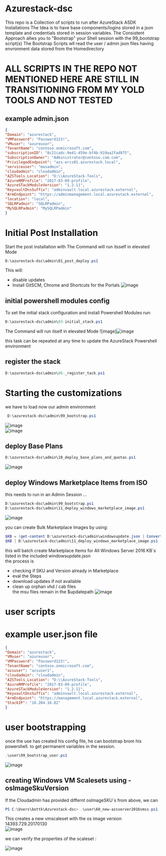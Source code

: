 # Azurestack-dsc

This repo is a Collection of scripts to run after AzureStack ASDK Installations 
The Idea is to have base components/logins stored in a json template and credentials stored in session variables.
The Consistent Approach allws you to "Bootstrap" your Shell session with the 99_bootstrap script(s)
The Bootstrap Scripts wll read the user / admin json files having envronment data stored from the Homedirectory
# ALL SCRIPTS IN THE REPO NOT MENTIONED HERE ARE STILL IN TRANSITIONING FROM MY YOLD TOOLS AND NOT TESTED

## example admin.json
```json
{
"Domain": "azurestack",
"VMPassword": "Password123!",
"VMuser": "azureuser",
"TenantName": "contoso.onmicrosoft.com",
"subscriptionID": "8c21cadc-9e41-459e-bf4b-919aa2fad975",
"SubscriptionOwner": "Administrator@contoso.com.com", 
"PrivilegedEndpoint": "azs-ercs01.azurestack.local",
"serviceuser": "masadmin",
"cloudadmin": "cloudadmin",
"AZSTools_Location": "D:\\AzureStack-Tools",
"AzureRMProfile": "2017-03-09-profile",
"AzureSTackModuleVersion": "1.2.11",
"KeyvaultDnsSuffix": "adminvault.local.azurestack.external",
"ArmEndpoint": "https://adminmanagement.local.azurestack.external",
"location": "local",
"SQLRPadmin": "SQLRPadmin",
"MySQLRPadmin": "MySQLRPadmin"
}
```
# Initial Post Installation
Start the post installation with
The Command will run itsself in elevated Mode
```Powershell
D:\azurestack-dsc\admin\01_post_deploy.ps1
```
This will:  
   - disable updates
   - Install GitSCM, Chrome and Shortcuts for the Portals 
![image](https://user-images.githubusercontent.com/8255007/33950960-fb359682-e02d-11e7-87c7-4fc6d5f60f3c.png)

## initial powershell modules config

To set the initial stack configuration and install Powershell Modules run:
```Powershell
D:\azurestack-dsc\admin\03-initial_stack.ps1
```
The Command will run itself in elevated Mode
![image]![image](https://user-images.githubusercontent.com/8255007/33956253-4c7f325e-e03e-11e7-8bc9-86c480d74424.png)

this task can be repeated at any time to update the AzureStack Powershell environment

## register the stack
```Powershell
D:\azurestack-dsc\admin\06-_register_tack.ps1
```


# Starting the customizations

we have to load now our admin environment
```Powershell
 D:\azurestack-dsc\admin\99_bootstrap.ps1
```  
![image](https://user-images.githubusercontent.com/8255007/33956638-7bd6c8d6-e03f-11e7-88b0-2293a6dd66bb.png)  
![image](https://user-images.githubusercontent.com/8255007/33956656-84f953b6-e03f-11e7-9018-27266d2a0ae6.png)  

## deploy Base Plans

```Powershell
D:\azurestack-dsc\admin\10_deploy_base_plans_and_quotas.ps1
```  
![image](https://user-images.githubusercontent.com/8255007/33957262-636e5f0a-e041-11e7-8c36-05a15bf939d8.png)  

## deploy Windows Marketplace Items from ISO
this needs to run in an Admin Session ...  
```Powershell
D:\azurestack-dsc\admin\99_bootstrap.ps1
D:\azurestack-dsc\admin\11_deploy_windows_marketplace_image.ps1
```
![image](https://user-images.githubusercontent.com/8255007/33983160-65a941c8-e0b3-11e7-8bb2-8200074af068.png)  

you can create Bulk Marketplace Images by using:
```Powershell
$KB = (get-content D:\azurestack-dsc\admin\windowsupdate.json | ConvertFrom-Json) |  Sort-Object  -Property Date | Select-Object KB | Where-Object KB -ne ""
$KB | D:\azurestack-dsc\admin\11_deploy_windows_marketplace_image.ps1 -ISOPath 'D:\updates\' -UpdatePath D:\updates\
```
this will batch create Marketplace Items for All Windows Server 2016 KB´s listed in the included windowsupdate.json   
the process is 
- checking if SKU and Version already in Marketplace
- eval the Steps
- download updates if not available
- clean up orphan vhd / cab files  
the msu files remain in the $updatepath
![image](https://user-images.githubusercontent.com/8255007/34031744-164f69ca-e173-11e7-803a-d846d9571acd.png)

# user scripts
# example user.json file
```json
{
"Domain": "azurestack",
"VMuser": "azureuser",
"VMPassword": "Password123!",
"TenantName": "contoso.onmicrosoft.com",
"azsuser": "azsuser1",
"cloudadmin": "cloudadmin",
"AZSTools_Location": "D:\\AzureStack-Tools",
"AzureRMProfile": "2017-03-09-profile",
"AzureSTackModuleVersion": "1.2.11",
"KeyvaultDnsSuffix": "adminvault.local.azurestack.external",
"ArmEndpoint": "https://management.local.azurestack.external",
"StackIP": "10.204.16.82"
} 
```
# user bootstrapping   
once the use has created his config file, he can bootstrap brom his powershell. to get permanent variables in the session.  
```Powershell
.\user\99_bootstrap_user.ps1
```
![image](https://user-images.githubusercontent.com/8255007/34080665-12e337dc-e342-11e7-9c41-d68fb3b972c3.png)  


## creating Windows VM Scalesets using  -osImageSkuVersion
If the Cloudadmin has provided differnt osImageSKU´s from above, we can   
```Powershell  
PS C:\Users\bottk\Azurestack-dsc> .\user\60_new-azsserver2016vmss.ps1 -vmssName myssdemo -osImageSkuVersion 14393.729.20170130
```  
This creates a new vmscaleset with the os image version 14393.729.20170130  
![image](https://user-images.githubusercontent.com/8255007/34080434-3c129e4e-e33e-11e7-97ee-03fd66bccd4f.png)  

we can verify the properties of the scaleset :  

![image](https://user-images.githubusercontent.com/8255007/34080443-7a25f834-e33e-11e7-8923-af75dc42ae5a.png)  






